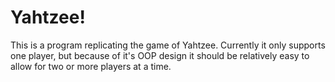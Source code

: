 # Yahtzee!

This is a program replicating the game of Yahtzee.  Currently it only supports one player, but because of it's OOP design it should be relatively easy to allow for two or more players at a time.  
